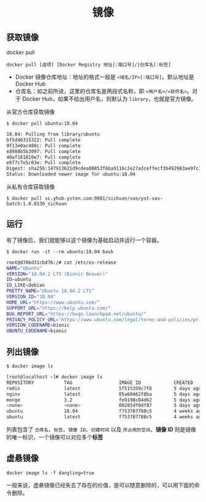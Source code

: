 <center>
  <h1>镜像</h1>
</center>

## 获取镜像

docker pull

`docker pull [选项] [Docker Registry 地址[:端口号]/]仓库名[:标签]`

+ Docker 镜像仓库地址：地址的格式一般是 `<域名/IP>[:端口号]`。默认地址是 Docker Hub
+ 仓库名：如之前所说，这里的仓库名是两段式名称，即 `<用户名>/<软件名>`。对于 Docker Hub，如果不给出用户名，则默认为 `library`，也就是官方镜像。

从官方仓库获取镜像

`$ docker pull ubuntu:18.04`

```bash
18.04: Pulling from library/ubuntu
bf5d46315322: Pull complete
9f13e0ac480c: Pull complete
e8988b5b3097: Pull complete
40af181810e7: Pull complete
e6f7c7e5c03e: Pull complete
Digest: sha256:147913621d9cdea08853f6ba9116c2e27a3ceffecf3b492983ae97c3d643fbbe
Status: Downloaded newer image for ubuntu:18.04
```

从私有仓库获取镜像

`$ docker pull sc.yhub.ysten.com:9881/sichuan/vas/yst-vas-batch:1.0.0130_sichuan`



## 运行

有了镜像后，我们就能够以这个镜像为基础启动并运行一个容器。

`$ docker run -it --rm ubuntu:18.04 bash`

```bash
root@d786d31cbd76:/# cat /etc/os-release
NAME="Ubuntu"
VERSION="18.04.2 LTS (Bionic Beaver)"
ID=ubuntu
ID_LIKE=debian
PRETTY_NAME="Ubuntu 18.04.2 LTS"
VERSION_ID="18.04"
HOME_URL="https://www.ubuntu.com/"
SUPPORT_URL="https://help.ubuntu.com/"
BUG_REPORT_URL="https://bugs.launchpad.net/ubuntu/"
PRIVACY_POLICY_URL="https://www.ubuntu.com/legal/terms-and-policies/privacy-policy"
VERSION_CODENAME=bionic
UBUNTU_CODENAME=bionic
```



## 列出镜像

`$ docker image ls`

```bash
[root@localhost ~]# docker image ls
REPOSITORY           TAG                 IMAGE ID            CREATED             SIZE
redis                latest              5f515359c7f8        5 days ago          183 MB
nginx                latest              05a60462f8ba        5 days ago          181 MB
mongo                3.2                 fe9198c04d62        5 days ago          342 MB
<none>               <none>              00285df0df87        5 days ago          342 MB
ubuntu               18.04               f753707788c5        4 weeks ago         127 MB
ubuntu               latest              f753707788c5        4 weeks ago         127 MB
```

列表包含了 `仓库名`、`标签`、`镜像 ID`、`创建时间` 以及 `所占用的空间`。**镜像 ID** 则是镜像的唯一标识，一个镜像可以对应多个**标签**



## 虚悬镜像

`docker image ls -f dangling=true`

一般来说，虚悬镜像已经失去了存在的价值，是可以随意删除的，可以用下面的命令删除。